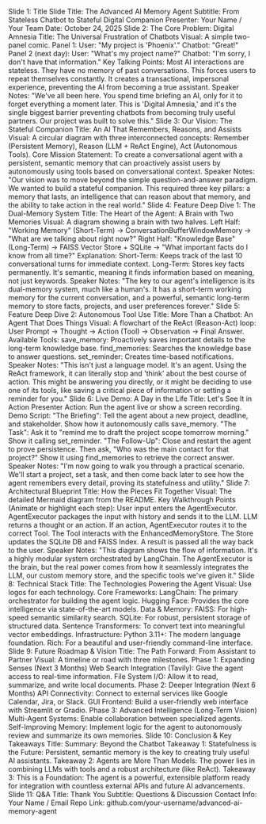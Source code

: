Slide 1: Title Slide
Title: The Advanced AI Memory Agent
Subtitle: From Stateless Chatbot to Stateful Digital Companion
Presenter: Your Name / Your Team
Date: October 24, 2025
Slide 2: The Core Problem: Digital Amnesia
Title: The Universal Frustration of Chatbots
Visual: A simple two-panel comic.
Panel 1: User: "My project is 'Phoenix'." Chatbot: "Great!"
Panel 2 (next day): User: "What's my project name?" Chatbot: "I'm sorry, I don't have that information."
Key Talking Points:
Most AI interactions are stateless. They have no memory of past conversations.
This forces users to repeat themselves constantly.
It creates a transactional, impersonal experience, preventing the AI from becoming a true assistant.
Speaker Notes: "We've all been here. You spend time briefing an AI, only for it to forget everything a moment later. This is 'Digital Amnesia,' and it's the single biggest barrier preventing chatbots from becoming truly useful partners. Our project was built to solve this."
Slide 3: Our Vision: The Stateful Companion
Title: An AI That Remembers, Reasons, and Assists
Visual: A circular diagram with three interconnected concepts: Remember (Persistent Memory), Reason (LLM + ReAct Engine), Act (Autonomous Tools).
Core Mission Statement: To create a conversational agent with a persistent, semantic memory that can proactively assist users by autonomously using tools based on conversational context.
Speaker Notes: "Our vision was to move beyond the simple question-and-answer paradigm. We wanted to build a stateful companion. This required three key pillars: a memory that lasts, an intelligence that can reason about that memory, and the ability to take action in the real world."
Slide 4: Feature Deep Dive 1: The Dual-Memory System
Title: The Heart of the Agent: A Brain with Two Memories
Visual: A diagram showing a brain with two halves.
Left Half: "Working Memory" (Short-Term) -> ConversationBufferWindowMemory -> "What are we talking about right now?"
Right Half: "Knowledge Base" (Long-Term) -> FAISS Vector Store + SQLite -> "What important facts do I know from all time?"
Explanation:
Short-Term: Keeps track of the last 10 conversational turns for immediate context.
Long-Term: Stores key facts permanently. It's semantic, meaning it finds information based on meaning, not just keywords.
Speaker Notes: "The key to our agent's intelligence is its dual-memory system, much like a human's. It has a short-term working memory for the current conversation, and a powerful, semantic long-term memory to store facts, projects, and user preferences forever."
Slide 5: Feature Deep Dive 2: Autonomous Tool Use
Title: More Than a Chatbot: An Agent That Does Things
Visual: A flowchart of the ReAct (Reason-Act) loop: User Prompt -> Thought -> Action (Tool) -> Observation -> Final Answer.
Available Tools:
save_memory: Proactively saves important details to the long-term knowledge base.
find_memories: Searches the knowledge base to answer questions.
set_reminder: Creates time-based notifications.
Speaker Notes: "This isn't just a language model. It's an agent. Using the ReAct framework, it can literally stop and 'think' about the best course of action. This might be answering you directly, or it might be deciding to use one of its tools, like saving a critical piece of information or setting a reminder for you."
Slide 6: Live Demo: A Day in the Life
Title: Let's See It in Action
Presenter Action: Run the agent live or show a screen recording.
Demo Script:
"The Briefing": Tell the agent about a new project, deadline, and stakeholder. Show how it autonomously calls save_memory.
"The Task": Ask it to "remind me to draft the project scope tomorrow morning." Show it calling set_reminder.
"The Follow-Up": Close and restart the agent to prove persistence. Then ask, "Who was the main contact for that project?" Show it using find_memories to retrieve the correct answer.
Speaker Notes: "I'm now going to walk you through a practical scenario. We'll start a project, set a task, and then come back later to see how the agent remembers every detail, proving its statefulness and utility."
Slide 7: Architectural Blueprint
Title: How the Pieces Fit Together
Visual: The detailed Mermaid diagram from the README.
Key Walkthrough Points (Animate or highlight each step):
User input enters the AgentExecutor.
AgentExecutor packages the input with history and sends it to the LLM.
LLM returns a thought or an action.
If an action, AgentExecutor routes it to the correct Tool.
The Tool interacts with the EnhancedMemoryStore.
The Store updates the SQLite DB and FAISS Index.
A result is passed all the way back to the user.
Speaker Notes: "This diagram shows the flow of information. It's a highly modular system orchestrated by LangChain. The AgentExecutor is the brain, but the real power comes from how it seamlessly integrates the LLM, our custom memory store, and the specific tools we've given it."
Slide 8: Technical Stack
Title: The Technologies Powering the Agent
Visual: Use logos for each technology.
Core Frameworks:
LangChain: The primary orchestrator for building the agent logic.
Hugging Face: Provides the core intelligence via state-of-the-art models.
Data & Memory:
FAISS: For high-speed semantic similarity search.
SQLite: For robust, persistent storage of structured data.
Sentence Transformers: To convert text into meaningful vector embeddings.
Infrastructure:
Python 3.11+: The modern language foundation.
Rich: For a beautiful and user-friendly command-line interface.
Slide 9: Future Roadmap & Vision
Title: The Path Forward: From Assistant to Partner
Visual: A timeline or road with three milestones.
Phase 1: Expanding Senses (Next 3 Months)
Web Search Integration (Tavily): Give the agent access to real-time information.
File System I/O: Allow it to read, summarize, and write local documents.
Phase 2: Deeper Integration (Next 6 Months)
API Connectivity: Connect to external services like Google Calendar, Jira, or Slack.
GUI Frontend: Build a user-friendly web interface with Streamlit or Gradio.
Phase 3: Advanced Intelligence (Long-Term Vision)
Multi-Agent Systems: Enable collaboration between specialized agents.
Self-Improving Memory: Implement logic for the agent to autonomously review and summarize its own memories.
Slide 10: Conclusion & Key Takeaways
Title: Summary: Beyond the Chatbot
Takeaway 1: Statefulness is the Future: Persistent, semantic memory is the key to creating truly useful AI assistants.
Takeaway 2: Agents are More Than Models: The power lies in combining LLMs with tools and a robust architecture (like ReAct).
Takeaway 3: This is a Foundation: The agent is a powerful, extensible platform ready for integration with countless external APIs and future AI advancements.
Slide 11: Q&A
Title: Thank You
Subtitle: Questions & Discussion
Contact Info: Your Name / Email
Repo Link: github.com/your-username/advanced-ai-memory-agent